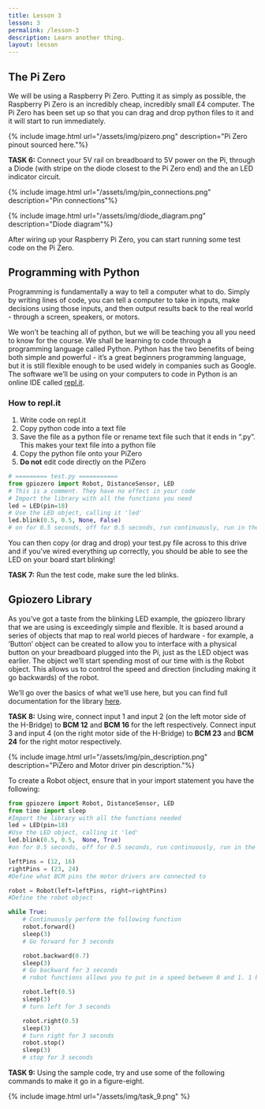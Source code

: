 ```yaml
---
title: Lesson 3
lesson: 3
permalink: /lesson-3
description: Learn another thing.
layout: lesson
---
```


## The Pi Zero

We will be using a Raspberry Pi Zero. Putting it as simply as possible, the Raspberry Pi Zero is an incredibly cheap, incredibly small £4 computer. The Pi Zero has been set up so that you can drag and drop python files to it and it will start to run immediately.

{% include image.html url="/assets/img/pizero.png" description="Pi Zero pinout sourced here."%}


**TASK 6:** Connect your 5V rail on breadboard to 5V power on the Pi, through a Diode (with stripe on the diode closest to the Pi Zero end) and the an LED indicator circuit.

{% include image.html url="/assets/img/pin_connections.png" description="Pin connections"%}

{% include image.html url="/assets/img/diode_diagram.png" description="Diode diagram"%}

After wiring up your Raspberry Pi Zero, you can start running some test code on the Pi Zero.

## Programming with Python

Programming is fundamentally a way to tell a computer what to do. Simply by writing lines of code, you can tell a computer to take in inputs, make decisions using those inputs, and then output results back to the real world - through a screen, speakers, or motors.

We won’t be teaching all of python, but we will be teaching you all you need to know for the course. We shall be learning to code through a programming language called Python. Python has the two benefits of being both simple and powerful - it’s a great beginners programming language, but it is still flexible enough to be used widely in companies such as Google. The software we’ll be using on your computers to code in Python is an online IDE called [repl.it](repl.it).

### How to repl.it

1. Write code on repl.it
2. Copy python code into a text file
3. Save the file as a python file or rename text file such that it ends in “.py”. This makes your text file into a python file
4. Copy the python file onto your PiZero
5. **Do not** edit code directly on the PiZero

```python
# ========= test.py ===========
from gpiozero import Robot, DistanceSensor, LED
# This is a comment. They have no effect in your code
# Import the library with all the functions you need
led = LED(pin=18)
# Use the LED object, calling it 'led'
led.blink(0.5, 0.5, None, False)
# on for 0.5 seconds, off for 0.5 seconds, run continuously, run in the foreground
```

You can then copy (or drag and drop) your test.py file across to this drive and if you’ve wired everything up correctly, you should be able to see the LED on your board start blinking!

**TASK 7:** Run the test code, make sure the led blinks.

## Gpiozero Library

As you’ve got a taste from the blinking LED example, the gpiozero library that we are using is exceedingly simple and flexible. It is based around a series of objects that map to real world pieces of hardware - for example, a ‘Button’ object can be created to allow you to interface with a physical button on your breadboard plugged into the Pi, just as the LED object was earlier. The object we’ll start spending most of our time with is the Robot object. This allows us to control the speed and direction (including making it go backwards) of the robot.

We’ll go over the basics of what we’ll use here, but you can find full documentation for the library [here](http://gpiozero.readthedocs.io/en/stable/).

**TASK 8:** Using wire, connect input 1 and input 2 (on the left motor side of the H-Bridge) to **BCM 12** and **BCM 16** for the left respectively. Connect input 3 and input 4 (on the right motor side of the H-Bridge) to **BCM 23** and **BCM 24** for the right motor respectively.


{% include image.html url="/assets/img/pin_description.png" description="PiZero and Motor driver pin description."%}

To create a Robot object, ensure that in your import statement you have the following:


```python
from gpiozero import Robot, DistanceSensor, LED
from time import sleep
#Import the library with all the functions needed
led = LED(pin=18)
#Use the LED object, calling it 'led'
led.blink(0.5, 0.5,  None, True)
#on for 0.5 seconds, off for 0.5 seconds, run continuously, run in the background

leftPins = (12, 16)
rightPins = (23, 24)
#Define what BCM pins the motor drivers are connected to

robot = Robot(left=leftPins, right=rightPins)
#Define the robot object

while True:
    # Continuously perform the following function
    robot.forward()
    sleep(3)
    # Go forward for 3 seconds

    robot.backward(0.7)
    sleep(3)
    # Go backward for 3 seconds
    # robot functions allows you to put in a speed between 0 and 1. 1 being the max and the default

    robot.left(0.5)
    sleep(3)
    # turn left for 3 seconds

    robot.right(0.5)
    sleep(3)
    # turn right for 3 seconds
    robot.stop()
    sleep(3)
    # stop for 3 seconds
```

**TASK 9:** Using the sample code, try and use some of the following commands to make it go in a figure-eight.

{% include image.html url="/assets/img/task_9.png" %}
